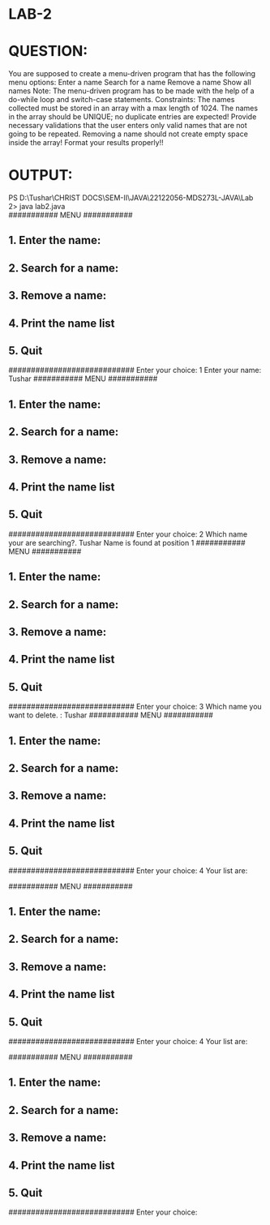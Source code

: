 # LAB-2
# QUESTION:


You are supposed to create a menu-driven program that has the following menu options:
Enter a name
Search for a name
Remove a name
Show all names
Note:
The menu-driven program has to be made with the help of a do-while loop and switch-case statements.
Constraints:
The names collected must be stored in an array with a max length of 1024.
The names in the array should be UNIQUE; no duplicate entries are expected!
Provide necessary validations that the user enters only valid names that are not going to be repeated.
Removing a name should not create empty space inside the array!
Format your results properly!!











# OUTPUT:
PS D:\Tushar\CHRIST DOCS\SEM-II\JAVA\22122056-MDS273L-JAVA\Lab 2> java lab2.java  
########### MENU ###########
## 1. Enter the name:    ###
## 2. Search for a name: ###
## 3. Remove a name:    ####
## 4. Print the name list ##
## 5. Quit              ####
############################
Enter your choice:
1
Enter your name: Tushar
########### MENU ###########
## 1. Enter the name:    ###
## 2. Search for a name: ###
## 3. Remove a name:    ####
## 4. Print the name list ##
## 5. Quit              ####
############################
Enter your choice:
2
Which name your are searching?.
Tushar
Name is found at position 1
########### MENU ###########
## 1. Enter the name:    ###
## 2. Search for a name: ###
## 3. Remove a name:    ####
## 4. Print the name list ##
## 5. Quit              ####
############################
Enter your choice:
3
Which name you want to delete. :
Tushar
########### MENU ###########
## 1. Enter the name:    ###
## 2. Search for a name: ###
## 3. Remove a name:    ####
## 4. Print the name list ##
## 5. Quit              ####
############################
Enter your choice:
4
Your list are: 

########### MENU ###########
## 1. Enter the name:    ###
## 2. Search for a name: ###
## 3. Remove a name:    ####
## 4. Print the name list ##
## 5. Quit              ####
############################
Enter your choice:
4
Your list are: 

########### MENU ###########
## 1. Enter the name:    ###
## 2. Search for a name: ###
## 3. Remove a name:    ####
## 4. Print the name list ##
## 5. Quit              ####
############################
Enter your choice:
